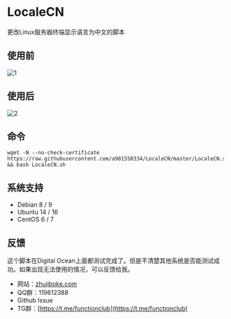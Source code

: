 # LocaleCN
更改Linux服务器终端显示语言为中文的脚本

## 使用前
![1](before.png)

## 使用后
![2](after.png)

## 命令

    wget -N --no-check-certificate https://raw.githubusercontent.com/a981550334/LocaleCN/master/LocaleCN.sh && bash LocaleCN.sh

## 系统支持

* Debian 8 / 9
* Ubuntu 14 / 16
* CentOS 6 / 7

## 反馈

这个脚本在Digital Ocean上面都测试完成了。但是不清楚其他系统是否能测试成功。如果出现无法使用的情况，可以反馈给我。

* 网站：[zhujiboke.com](https://www.zhujiboke.com)
* QQ群：119612388
* Github Issue
* TG群：[https://t.me/functionclub](https://t.me/functionclub)

